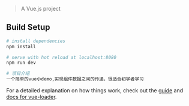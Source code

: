 

> A Vue.js project

## Build Setup

``` bash
# install dependencies
npm install

# serve with hot reload at localhost:8080
npm run dev

# 项目介绍
一个简单的vue小demo,实现组件数据之间的传递，很适合初学者学习

```

For a detailed explanation on how things work, check out the [guide](http://vuejs-templates.github.io/webpack/) and [docs for vue-loader](http://vuejs.github.io/vue-loader).

